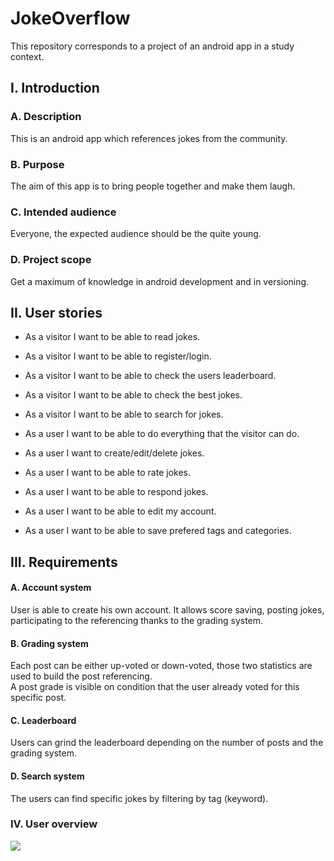 # JokeOverflow
This repository corresponds to a project of an android app in a study context.
## I. Introduction
### A. Description
This is an android app which references jokes from the community. 
### B. Purpose
The aim of this app is to bring people together and make them laugh.
### C. Intended audience
Everyone, the expected audience should be the quite young.
### D. Project scope
Get a maximum of knowledge in android development and in versioning.

## II. User stories
- As a visitor I want to be able to read jokes.
- As a visitor I want to be able to register/login.
- As a visitor I want to be able to check the users leaderboard.
- As a visitor I want to be able to check the best jokes.
- As a visitor I want to be able to search for jokes.
 
- As a user I want to be able to do everything that the visitor can do.
- As a user I want to create/edit/delete jokes.
- As a user I want to be able to rate jokes.
- As a user I want to be able to respond jokes.
- As a user I want to be able to edit my account.
- As a user I want to be able to save prefered tags and categories.
## III. Requirements
#### A.  Account system
User is able to create his own account. It allows score saving, posting jokes, participating to the referencing
 thanks to the grading system.
#### B. Grading system
Each post can be either up-voted or down-voted, those two statistics are used to build the post referencing.  
A post grade is visible on condition that the user already voted for this specific post.
#### C. Leaderboard
Users can grind the leaderboard depending on the number of posts and the grading system.
#### D. Search system
The users can find specific jokes by filtering by tag (keyword).

### IV. User overview

![](https://cdn.discordapp.com/attachments/667443778478407680/955113753270157373/unknown.png)